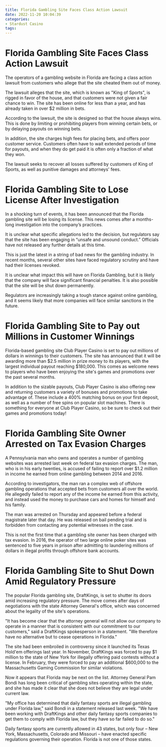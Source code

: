 ```yaml
---
title: Florida Gambling Site Faces Class Action Lawsuit
date: 2022-11-20 10:04:39
categories:
- Stardust Casino
tags:
---
```



#  Florida Gambling Site Faces Class Action Lawsuit

The operators of a gambling website in Florida are facing a class action lawsuit from customers who allege that the site cheated them out of money.

The lawsuit alleges that the site, which is known as "King of Sports", is rigged in favor of the house, and that customers were not given a fair chance to win. The site has been online for less than a year, and has already taken in over $2 million in bets.

According to the lawsuit, the site is designed so that the house always wins. This is done by limiting or prohibiting players from winning certain bets, or by delaying payouts on winning bets.

In addition, the site charges high fees for placing bets, and offers poor customer service. Customers often have to wait extended periods of time for payouts, and when they do get paid it is often only a fraction of what they won.

The lawsuit seeks to recover all losses suffered by customers of King of Sports, as well as punitive damages and attorneys' fees.

#  Florida Gambling Site to Lose License After Investigation

In a shocking turn of events, it has been announced that the Florida gambling site will be losing its license. This news comes after a months-long investigation into the company’s practices.

It is unclear what specific allegations led to the decision, but regulators say that the site has been engaging in “unsafe and unsound conduct.” Officials have not released any further details at this time.

This is just the latest in a string of bad news for the gambling industry. In recent months, several other sites have faced regulatory scrutiny and have had their licenses revoked.

It is unclear what impact this will have on Florida Gambling, but it is likely that the company will face significant financial penalties. It is also possible that the site will be shut down permanently.

Regulators are increasingly taking a tough stance against online gambling, and it seems likely that more companies will face similar sanctions in the future.

#  Florida Gambling Site to Pay out Millions in Customer Winnings

Florida-based gambling site Club Player Casino is set to pay out millions of dollars in winnings to their customers. The site has announced that it will be awarding more than $2.5 million in prize money to its players, with the largest individual payout reaching $180,000. This comes as welcome news to players who have been enjoying the site's games and promotions over the past several months.

In addition to the sizable payouts, Club Player Casino is also offering new and returning customers a variety of bonuses and promotions to take advantage of. These include a 400% matching bonus on your first deposit, as well as a number of free spins on popular slot machines. There is something for everyone at Club Player Casino, so be sure to check out their games and promotions today!

#  Florida Gambling Site Owner Arrested on Tax Evasion Charges

A Pennsylvania man who owns and operates a number of gambling websites was arrested last week on federal tax evasion charges. The man, who is in his early twenties, is accused of failing to report over $1.2 million in income he earned from online gambling between 2014 and 2016.

According to investigators, the man ran a complex web of offshore gambling operations that accepted bets from customers all over the world. He allegedly failed to report any of the income he earned from this activity, and instead used the money to purchase cars and homes for himself and his family.

The man was arrested on Thursday and appeared before a federal magistrate later that day. He was released on bail pending trial and is forbidden from contacting any potential witnesses in the case.

This is not the first time that a gambling site owner has been charged with tax evasion. In 2016, the operator of two large online poker sites was sentenced to five years in prison after admitting to laundering millions of dollars in illegal profits through offshore bank accounts.

#  Florida Gambling Site to Shut Down Amid Regulatory Pressure

The popular Florida gambling site, DraftKings, is set to shutter its doors amid increasing regulatory pressure. The move comes after days of negotiations with the state Attorney General's office, which was concerned about the legality of the site's operations.

"It has become clear that the attorney general will not allow our company to operate in a manner that is consistent with our commitment to our customers," said a DraftKings spokesperson in a statement. "We therefore have no alternative but to cease operations in Florida."

The site had been embroiled in controversy since it launched its Texas Hold'em offerings last year. In November, DraftKings was forced to pay $1 million to the state of New York for illegally offering paid contests without a license. In February, they were forced to pay an additional $600,000 to the Massachusetts Gaming Commission for similar violations.

Now it appears that Florida may be next on the list. Attorney General Pam Bondi has long been critical of gambling sites operating within the state, and she has made it clear that she does not believe they are legal under current law.

"My office has determined that daily fantasy sports are illegal gambling under Florida law," said Bondi in a statement released last week. "We have been working with DraftKings and other daily fantasy sports companies to get them to comply with Florida law, but they have so far failed to do so."

Daily fantasy sports are currently allowed in 43 states, but only four – New York, Massachusetts, Colorado and Missouri – have enacted specific regulations governing their operation. Florida is not one of those states.